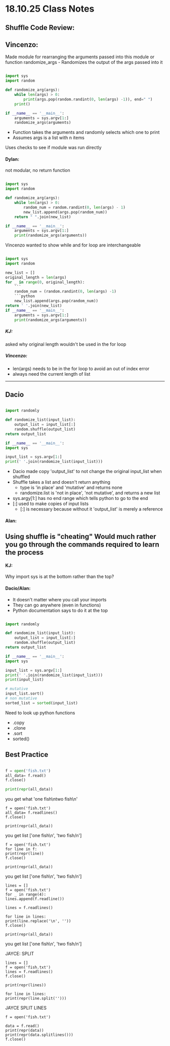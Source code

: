 # 18.10.25 Class Notes

## Shuffle Code Review:

## Vincenzo:

Made module for rearranging the arguments passed into this module or function
randomize_args - Randomizes the output of the args passed into it

```python

import sys
import random

def randomize_arg(args):
    while len(args) > 0:
        print(args.pop(random.randint(0, len(args) -1)), end=" ")
    print()

if __name__ == '__main__':
    arguments = sys.argv[1:]
    randomize_args(arguments)

```
- Function takes the arguments and randomly selects which one to print
- Assumes args is a list with n items

Uses checks to see if module was run directly

#### Dylan:
not modular, no return function

```python

import sys
import random

def randomize_arg(args):
    while len(args) > 0:
        random_num = random.randint(0, len(args) - 1)
        new_list.append(args.pop(random_num))
    return " ".join(new_list)

if __name__ == '__main__':
    arguments = sys.argv[1:]
    print(randomize_args(arguments))

```

Vincenzo wanted to show while and for loop are interchangeable


```python

import sys
import random

new_list = []
original_length = len(args)
for _ in range(0, original_length):
    ```
    random_num = (random.randint(0, len(args) -1)
    ```python
    new_list.append(args.pop(random_num))
return ' '.join(new_list)
if __name__ == '__main__':
    arguments = sys.argv[1:]
    print(randomize_args(arguments))
```

##### KJ:
asked why original length wouldn't be used in the for loop
##### Vincenzo:
- len(args) needs to be in the for loop to avoid an out of index error
- always need the current length of list

---

## Dacio

```python

import randomly

def randomize_list(input_list):
    output_list = input_list[:]
    random.shuffle(output_list)
return output_list

if __name__ == '__main__':
import sys

input_list = sys.argv[1:]
print(' '.join(randomize_list(input_list)))

```

- Dacio made copy 'output_list' to not change the original input_list when shuffled
- Shuffle takes a list and doesn't return anything
    - type is 'in place' and 'mutative' and returns none
    - randomize.list is 'not in place', 'not mutative', and returns a new list
- sys.argy[1:] has no end range which tells python to go to the end
- [:] used to make copies of input lists
    - [:] is necessary because without it 'output_list' is merely a reference

#### Alan:
Using shuffle is "cheating"
Would much rather you go through the commands required to learn the process
-

#### KJ:
Why import sys is at the bottom rather than the top?

#### Dacio/Alan:
- It doesn't matter where you call your imports
- They can go anywhere (even in functions)
- Python documentation says to do it at the top

```python

import randomly

def randomize_list(input_list):
    output_list = input_list[:]
    random.shuffle(output_list)
return output_list

if __name__ == '__main__':
import sys

input_list = sys.argv[1:]
print(' '.join(randomize_list(input_list)))
print(input_list)

# mutative
input_list.sort()
# non mutative
sorted_list = sorted(input_list)

```

Need to look up python functions
- .copy
- .clone
- .sort
- sorted()

## Best Practice

<!-- function shuffle(array {
    var m = array.length, t, i;

    // while there remain elements to shuffle;
    while (m) {

    }
    }) -->
```python

f = open('fish.txt')
all_data= f.read()
f.close()

print(repr(all_data))

```

you get what
'one fish\ntwo fish\n'

```
f = open('fish.txt')
all_data= f.readlines()
f.close()

print(repr(all_data))
```
you get list
['one fish\n', 'two fish/n']

```
f = open('fish.txt')
for line in f:
print(repr(line))
f.close()

print(repr(all_data))
```
you get list
['one fish\n', 'two fish/n']
```
lines = []
f = open('fish.txt')
for _ in range(4):
lines.append(f.readline())

lines = f.readlines()

for line in lines:
print(line.replace('\n', ''))
f.close()

print(repr(all_data))

```


you get list
['one fish\n', 'two fish/n']

JAYCE: SPLIT
```
lines = []
f = open('fish.txt')
lines = f.readlines()
f.close()

print(repr(lines))

for line in lines:
print(repr(line.split('')))
```
JAYCE SPLIT LINES
```
f = open('fish.txt')

data = f.read()
print(repr(data))
print(repr(data.splitlines()))
f.close()

```
